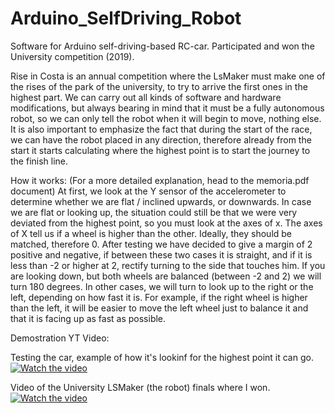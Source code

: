 # Arduino_SelfDriving_Robot
Software for Arduino self-driving-based RC-car. Participated and won the University competition (2019).

Rise in Costa is an annual competition where the LsMaker must make one of the rises of the park of the university, to try to arrive the first ones in the highest part.
We can carry out all kinds of software and hardware modifications, but always bearing in mind that it must be a fully autonomous robot, so we can only tell the robot when it will begin to move, nothing else.
It is also important to emphasize the fact that during the start of the race, we can have the robot placed in any direction, therefore already from the start it starts calculating where the highest point is to start the journey to the finish line.

How it works: (For a more detailed explanation, head to the memoria.pdf document)
At first, we look at the Y sensor of the accelerometer to determine whether we are flat / inclined upwards, or downwards. In case we are flat or looking up, the situation could still be that we were very deviated from the highest point, so you must look at the axes of x. The axes of X tell us if a wheel is higher than the other. Ideally, they should be matched, therefore 0. After testing we have decided to give a margin of 2 positive and negative, if between these two cases it is straight, and if it is less than -2 or higher at 2, rectify turning to the side that touches him.
If you are looking down, but both wheels are balanced (between -2 and 2) we will turn 180 degrees. In other cases, we will turn to look up to the right or the left, depending on how fast it is. For example, if the right wheel is higher than the left, it will be easier to move the left wheel just to balance it and that it is facing up as fast as possible.



Demostration YT Video:

Testing the car, example of how it's lookinf for the highest point it can go.
[![Watch the video](https://img.youtube.com/vi/5CkfrVYpJJM/maxresdefault.jpg)](https://youtu.be/5CkfrVYpJJM)

Video of the University LSMaker (the robot) finals where I won.
[![Watch the video](https://img.youtube.com/vi/yfT1XwsNTL4/maxresdefault.jpg)](https://youtu.be/yfT1XwsNTL4)
